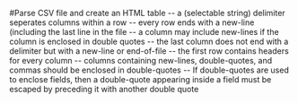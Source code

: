 #Parse CSV file and create an HTML table
-- a (selectable string) delimiter seperates columns within a row
-- every row ends with a new-line (including the last line in the file
-- a column may include new-lines if the column is enclosed in double quotes
-- the last column does not end with a delimiter but with a new-line or end-of-file
-- the first row contains headers for every column
-- columns containing new-lines, double-quotes, and commas should be enclosed in double-quotes
-- If double-quotes are used to enclose fields, then a double-quote appearing inside a field must be escaped by preceding it with another double quote

